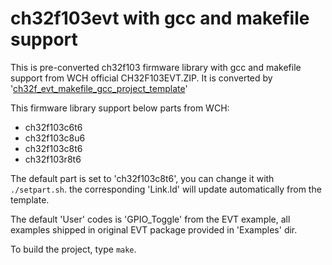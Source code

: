 # ch32f103evt with gcc and makefile support

This is pre-converted ch32f103 firmware library with gcc and makefile support from WCH official CH32F103EVT.ZIP. It is converted by '[ch32f_evt_makefile_gcc_project_template](https://github.com/cjacker/ch32f_evt_makefile_gcc_project_template)'

This firmware library support below parts from WCH:

- ch32f103c6t6
- ch32f103c8u6
- ch32f103c8t6
- ch32f103r8t6

The default part is set to 'ch32f103c8t6', you can change it with `./setpart.sh`. the corresponding 'Link.ld' will update automatically from the template.

The default 'User' codes is 'GPIO_Toggle' from the EVT example, all examples shipped in original EVT package provided in 'Examples' dir.

To build the project, type `make`.



